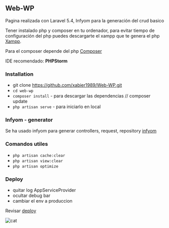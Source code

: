 ## Web-WP
Pagina realizada con Laravel 5.4, Infyom para la generación del crud basico

Tener instalado php y composer en tu ordenador, para evitar tiempo de configuración del php puedes descargarte el xampp
que te genera el php [Xampp](https://www.apachefriends.org/es/index.html).

Para el composer depende del php [Composer](https://getcomposer.org/) 

IDE recomendado: **PHPStorm**

### Installation
* git clone https://github.com/xabier1989/Web-WP.git
* `cd web-wp`
* `composer install` - para descargar las dependencias // composer update 
* `php artisan serve` - para iniciarlo en local

### Infyom - generator
Se ha usado infyom para generar controllers, request, repository 
[infyom](http://labs.infyom.com/laravelgenerator/docs/5.4/generator-options#generate-from-table)

### Comandos utiles
* `php artisan cache:clear`
* `php artisan view:clear`
* `php artisan optimize `

### Deploy 
* quitar log AppServiceProvider
* ocultar debug bar
* cambiar el env a produccion

Revisar [deploy](https://medium.com/laravel-news/the-simple-guide-to-deploy-laravel-5-application-on-shared-hosting-1a8d0aee923e)


![cat](http://www.iconninja.com/files/354/430/444/development-programmers-programming-kitty-git-hub-cat-github-icon.png )